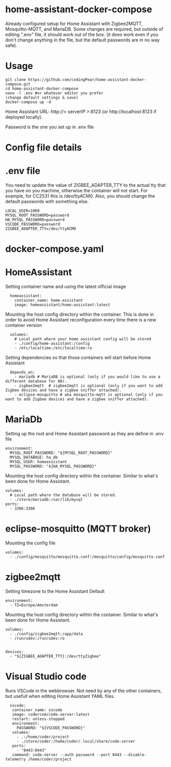 # home-assistant-docker-compose

Already configured setup for Home Assistant with Zigbee2MQTT, Mosquitto-MQTT, and MariaDB.
Some changes are required, but outside of editing ".env" file, it should work out of the box. (it does work even if you don't change anything in the file, but the default passwords are in no way safe).

# Usage

    git clone https://github.com/codingPear/home-assistant-docker-compose.git
    cd home-assistant-docker-compose
    nano -l .env #or whatever editor you prefer
    (change default settings & save)
    docker-compose up -d
    
    
Home Assistant URL: http://< serverIP >:8123 (or http://localhost:8123 if deployed locally).

Password is the one you set up in .env file

# Config file details

# .env file
You need to update the value of ZIGBEE_ADAPTER_TTY to the actual tty that you have on you machine, otherwise the container will not start. For example, for CC2531 this is /dev/ttyACM0.
Also, you should change the default passwords with something else.
    
    LOCAL_USER=1000
    MYSQL_ROOT_PASSWORD=password
    HA_MYSQL_PASSWORD=password
    VSCODE_PASSWORD=password
    ZIGBEE_ADAPTER_TTY=/dev/ttyACM0
    
    

    
# docker-compose.yaml

  # HomeAssistant
  Setting container name and using the latest official image
  
      homeassistant:
        container_name: home-assistant
        image: homeassistant/home-assistant:latest
  
  Mounting the host config directory within the container.
  This is done in order to avoid Home Assistant reconfiguration every time there is a new container version
  
      volumes:
        # Local path where your home assistant config will be stored
        - ./config/home-assistant:/config
        - /etc/localtime:/etc/localtime:ro
  
  Setting dependencies so that those containers will start before Home Assistant
  
      depends_on:
        - mariadb # MariaDB is optional (only if you would like to use a different database for HA).
        - zigbee2mqtt  # zigbee2mqtt is optional (only if you want to add Zigbee devices and have a zigbee sniffer attached).
        - eclipse-mosquitto # aka mosquitto-mqtt is optional (only if you want to add Zigbee devices and have a zigbee sniffer attached).


  # MariaDb
  Setting up the root and Home Assistant password as they are define in .env file 

    environment:
      MYSQL_ROOT_PASSWORD: "${MYSQL_ROOT_PASSWORD}"
      MYSQL_DATABASE: ha_db
      MYSQL_USER: homeassistant
      MYSQL_PASSWORD: "${HA_MYSQL_PASSWORD}"
    
  Mounting the host config directory within the container. Similar to what's been done for Home Assistant.

    volumes:
      # Local path where the database will be stored.
      - ./store/mariadb:/var/lib/mysql
    ports:
      - 3306:3306
  
  # eclipse-mosquitto (MQTT broker)
  Mounting the config file
    
    volumes:
      - ./config/mosquitto/mosquitto.conf:/mosquitto/config/mosquitto.conf
  

  # zigbee2mqtt
  Setting timezone to the Home Assistant Default
    
    environment:
      - TZ=Europe/Amsterdam
    
    
  Mounting the host config directory within the container. Similar to what's been done for Home Assistant.
    
    volumes:
      - ./config/zigbee2mqtt:/app/data
      - /run/udev:/run/udev:ro 
    
    
    devices:
      - "${ZIGBEE_ADAPTER_TTY}:/dev/ttyZigbee"
    


# Visual Studio code
Runs VSCode in the webbrowser. Not need by any of the other containers, but usefull when editing Home Assistant YAML files.

      vscode:
       container_name: vscode
       image: codercom/code-server:latest
       restart: unless-stopped
       environment:
         PASSWORD: "${VSCODE_PASSWORD}"
       volumes:
         - .:/home/coder/project
         - ./store/coder:/home/coder/.local/share/code-server
       ports:
         - "8443:8443"
       command: code-server --auth password --port 8443 --disable-telemetry /home/coder/project
